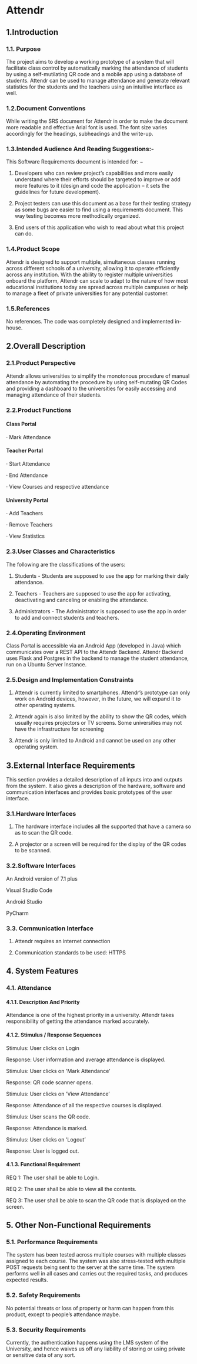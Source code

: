 # Attendr

## 1.Introduction

### 1.1. Purpose

The project aims to develop a working prototype of a system that will facilitate class control by automatically marking the attendance of students by using a self-mutilating QR code and a mobile app using a database of students. Attendr can be used to manage attendance and generate relevant statistics for the students and the teachers using an intuitive interface as well.

  

### 1.2.Document Conventions

While writing the SRS document for Attendr in order to make the document more readable and effective Arial font is used. The font size varies accordingly for the headings, subheadings and the write-up.

### 1.3.Intended Audience And Reading Suggestions:-

This Software Requirements document is intended for: −

1.  Developers who can review project’s capabilities and more easily understand where their efforts should be targeted to improve or add more features to it (design and code the application – it sets the guidelines for future development).
    
2.  Project testers can use this document as a base for their testing strategy as some bugs are easier to find using a requirements document. This way testing becomes more methodically organized.
    
3.  End users of this application who wish to read about what this project can do.
    

  

### 1.4.Product Scope

 Attendr is designed to support multiple, simultaneous classes running across different schools of a university, allowing it to operate efficiently across any institution. With the ability to register multiple universities onboard the platform, Attendr can scale to adapt to the nature of how most educational institutions today are spread across multiple campuses or help to manage a fleet of private universities for any potential customer.

### 1.5.References

No references. The code was completely designed and implemented in-house.

## 2.Overall Description

### 2.1.Product Perspective

Attendr allows universities to simplify the monotonous procedure of manual attendance by automating the procedure by using self-mutating QR Codes and providing a dashboard to the universities for easily accessing and managing attendance of their students.

### 2.2.Product Functions

#### Class Portal

·  Mark Attendance

#### Teacher Portal

·  Start Attendance

·  End Attendance

·  View Courses and respective attendance

#### University Portal

·  Add Teachers

·  Remove Teachers

·  View Statistics

  

### 2.3.User Classes and Characteristics

The following are the classifications of the users:

1) Students - Students are supposed to use the app for marking their daily attendance.

2) Teachers - Teachers are supposed to use the app for activating, deactivating and canceling or enabling the attendance.

3) Administrators - The Administrator is supposed to use the app in order to add and connect students and teachers.

  

### 2.4.Operating Environment

Class Portal is accessible via an Android App (developed in Java) which communicates over a REST API to the Attendr Backend. Attendr Backend uses Flask and Postgres in the backend to manage the student attendance, run on a Ubuntu Server Instance.

  

### 2.5.Design and Implementation Constraints

1.  Attendr is currently limited to smartphones. Attendr’s prototype can only work on Android devices, however, in the future, we will expand it to other operating systems.
    

  

2.  Attendr again is also limited by the ability to show the QR codes, which usually requires projectors or TV screens. Some universities may not have the infrastructure for screening
    

  

3.  Attendr is only limited to Android and cannot be used on any other operating system.
    

  

## 3.External Interface Requirements

This section provides a detailed description of all inputs into and outputs from the system. It also gives a description of the hardware, software and communication interfaces and provides basic prototypes of the user interface.

  
  
  

### 3.1.Hardware Interfaces

1.  The hardware interface includes all the supported that have a camera so as to scan the QR code.
    
2.  A projector or a screen will be required for the display of the QR codes to be scanned.
    

  
  
  
  

### 3.2.Software Interfaces

An Android version of 7.1 plus

Visual Studio Code

Android Studio

PyCharm

  

### 3.3. Communication Interface

1.  Attendr requires an internet connection
    
2.  Communication standards to be used: HTTPS
    

## 4. System Features

### 4.1. Attendance

#### 4.1.1. Description And Priority

Attendance is one of the highest priority in a university. Attendr takes responsibility of getting the attendance marked accurately.

  
  
  
  
  

#### 4.1.2. Stimulus / Response Sequences

Stimulus: User clicks on Login

Response: User information and average attendance is displayed.

Stimulus: User clicks on 'Mark Attendance’

Response: QR code scanner opens.

Stimulus: User clicks on 'View Attendance’

Response: Attendance of all the respective courses is displayed.

Stimulus: User scans the QR code.

Response: Attendance is marked.

Stimulus: User clicks on 'Logout’

Response: User is logged out.

  
  

#### 4.1.3. Functional Requirement

REQ 1: The user shall be able to Login.

REQ 2: The user shall be able to view all the contents.

REQ 3: The user shall be able to scan the QR code that is displayed on the screen.

  
  
  

## 5. Other Non-Functional Requirements

### 5.1. Performance Requirements

The system has been tested across multiple courses with multiple classes assigned to each course. The system was also stress-tested with multiple POST requests being sent to the server at the same time. The system performs well in all cases and carries out the required tasks, and produces expected results.
### 5.2. Safety Requirements

No potential threats or loss of property or harm can happen from this product, except to people’s attendance maybe.

### 5.3. Security Requirements

Currently, the authentication happens using the LMS system of the University, and hence waives us off any liability of storing or using private or sensitive data of any sort.

